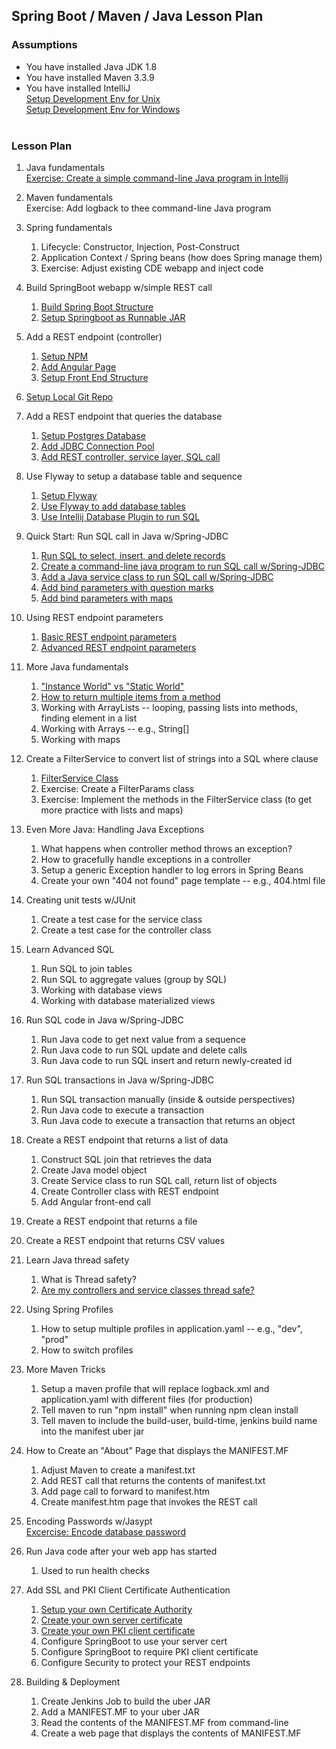 ## Spring Boot / Maven / Java Lesson Plan


### Assumptions
* You have installed Java JDK 1.8
* You have installed Maven 3.3.9
* You have installed IntelliJ<br/>
  [Setup Development Env for Unix](/learnSpringBoot/lessons/lesson01a_setupDevelopmentEnvForUnix.txt )<br>
  [Setup Development Env for Windows](/learnSpringBoot/lessons/lesson01b_setupDevelopmentEnvForWindows.txt)<br>  <br> 
  

### Lesson Plan
1. Java fundamentals<br/>
    [Exercise: Create a simple command-line Java program in Intellij](/learnJava/howToCreateJavaCommandLineProgramUsingIntellijMaven.txt)
    
1. Maven fundamentals<br/>
    Exercise: Add logback to thee command-line Java program

1. Spring fundamentals
   1. Lifecycle:  Constructor, Injection, Post-Construct
   1. Application Context / Spring beans (how does Spring manage them)
   1. Exercise: Adjust existing CDE webapp and inject code

1. Build SpringBoot webapp w/simple REST call
   1. [Build Spring Boot Structure](/learnSpringBoot/lessons/lesson02_createProjectStructure.txt)<br/>
   1. [Setup Springboot as Runnable JAR](/learnSpringBoot/lessons/lesson03_setupRunnableJar.txt)<br/>

1. Add a REST endpoint (controller)<br/>
   1. [Setup NPM](/learnSpringBoot/lessons/lesson04_addAngularUsingNpm.txt)<br/>
   1. [Add Angular Page](/learnSpringBoot/lessons/lesson05_addSimpleAngularPage.txt)<br/>
   1. [Setup Front End Structure](/learnSpringBoot/lessons/lesson06_addAngularFrontEndStructure.txt)<br/>   

1. [Setup Local Git Repo](/learnGit/howToAddProjectToLocalRepo.txt)
   
1. Add a REST endpoint that queries the database<br/>
   1. [Setup Postgres Database](/learnSpringBoot/lessons/lesson07_setupPostgresDatabase.txt)<br/>
   1. [Add JDBC Connection Pool](/learnSpringBoot/lessons/lesson09_addJdbcConnectionPool.txt)<br/>
   1. [Add REST controller, service layer, SQL call](/learnSpringBoot/lessons/lesson10_AddRestEndPoint.txt)<br/>

1. Use Flyway to setup a database table and sequence<br/>
   1. [Setup Flyway](/learnSpringBoot/lessons/lesson08a_addFlyway.txt)<br/>
   1. [Use Flyway to add database tables](/learnSpringBoot/lessons/lesson08c_useFlywayToAddTables.txt)<br/>
   1. [Use Intellij Database Plugin to run SQL](/learnIntellij/howToRunSqlInIntellij.txt)<br/>
   
1. Quick Start: Run SQL call in Java w/Spring-JDBC
   1. [Run SQL to select, insert, and delete records](/learnSpringBoot/lessons/lesson12_runSqlToInsertRecords.txt)
   1. [Create a command-line java program to run SQL call w/Spring-JDBC](/learnJdbcConnectionPools/postgreSQL/howToSetupSingleConnectionDataSourceWithIntellij.txt)
   1. [Add a Java service class to run SQL call w/Spring-JDBC](/learnSpringBoot/lessons/lesson13_addServiceLayerThatRunsSql.txt)
   1. [Add bind parameters with question marks](/learnSpringJdbc/howToAddBindParameters.txt)<br/>
   1. [Add bind parameters with maps](/learnSpringJdbc/howToUseNamedParamsForInsert.txt) 
   
1. Using REST endpoint parameters
   1. [Basic REST endpoint parameters](/learnSpringBoot/lessons/lesson14_restParams.txt)
   1. [Advanced REST endpoint parameters](/learnSpringBoot/lessons/lesson14_restParams_advanced.txt)   
   
1. More Java fundamentals
   1. ["Instance World" vs "Static World"](/learnJava/learnJavaFundamentals.txt)
   1. [How to return multiple items from a method](/learnJava/howToReturnMultipleItemsFromMethod.txt)
   1. Working with ArrayLists -- looping, passing lists into methods, finding element in a list
   1. Working with Arrays -- e.g., String[]
   1. Working with maps

1. Create a FilterService to convert list of strings into a SQL where clause
     1. [FilterService Class](/learnSpringBoot/lessons/lesson_filterService.txt)<br/>
     1. Exercise: Create a FilterParams class
     1. Exercise: Implement the methods in the FilterService class (to get more practice with lists and maps)
     
1. Even More Java:  Handling Java Exceptions
   1. What happens when controller method throws an exception?
   1. How to gracefully handle exceptions in a controller   
   1. Setup a generic Exception handler to log errors in Spring Beans
   1. Create your own "404 not found" page template -- e.g., 404.html file
   
1. Creating unit tests w/JUnit
   1. Create a test case for the service class
   1. Create a test case for the controller class
   
1. Learn Advanced SQL
   1. Run SQL to join tables
   1. Run SQL to aggregate values (group by SQL)
   1. Working with database views
   1. Working with database materialized views   
   
1. Run SQL code in Java w/Spring-JDBC
   1. Run Java code to get next value from a sequence
   1. Run Java code to run SQL update and delete calls
   1. Run Java code to run SQL insert and return newly-created id
  
1. Run SQL transactions in Java w/Spring-JDBC
   1. Run SQL transaction manually (inside & outside perspectives)
   1. Run Java code to execute a transaction 
   1. Run Java code to execute a transaction that returns an object
   
1. Create a REST endpoint that returns a list of data
   1. Construct SQL join that retrieves the data
   1. Create Java model object
   1. Create Service class to run SQL call, return list of objects
   1. Create Controller class with REST endpoint
   1. Add Angular front-end call

1. Create a REST endpoint that returns a file

1. Create a REST endpoint that returns CSV values

1. Learn Java thread safety
   1. What is Thread safety?
   1. [Are my controllers and service classes thread safe?](/learnSpringBoot/lessons/lesson21_threadSafety.txt)

1. Using Spring Profiles
   1. How to setup multiple profiles in application.yaml -- e.g., "dev", "prod"
   1. How to switch profiles

1. More Maven Tricks
   1. Setup a maven profile that will replace logback.xml and application.yaml with different files (for production)
   1. Tell maven to run "npm install" when running npm clean install
   1. Tell maven to include the build-user, build-time, jenkins build name into the manifest uber jar

1. How to Create an "About" Page that displays the MANIFEST.MF
   1. Adjust Maven to create a manifest.txt
   1. Add REST call that returns the contents of manifest.txt
   1. Add page call to forward to manifest.htm
   1. Create manifest.htm page that invokes the REST call
   
1. Encoding Passwords w/Jasypt<br/>
   [Excercise: Encode database password](/learnSpringBoot/howToUseJasyptToEncode.txt)

1. Run Java code after your web app has started
   1. Used to run health checks
   
1. Add SSL and PKI Client Certificate Authentication
   1. [Setup your own Certificate Authority](/learnSSL/howToUseYourCertAuthority_InitialSetup.txt)
   1. [Create your own server certificate](/learnSSL/howToUseYourCertAuthority_MakeServerCert.txt)
   1. [Create your own PKI client certificate](/learnSSL/howToUseYourCertAuthority_MakeServerCert.txt)
   1. Configure SpringBoot to use your server cert
   1. Configure SpringBoot to require PKI client certificate
   1. Configure Security to protect your REST endpoints
   
1. Building & Deployment
   1. Create Jenkins Job to build the uber JAR
   1. Add a MANIFEST.MF to your uber JAR
   1. Read the contents of the MANIFEST.MF from command-line
   1. Create a web page that displays the contents of MANIFEST.MF
